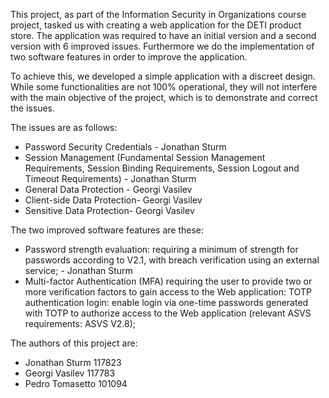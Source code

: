 This project, as part of the Information Security in Organizations course project, tasked us with creating a web application for the DETI product store. The application was required to have an initial version and a second version with 6 improved issues. Furthermore we do the implementation of two software features in order to improve the application.

To achieve this, we developed a simple application with a discreet design. While some functionalities are not 100% operational, they will not interfere with the main objective of the project, which is to demonstrate and correct the issues.

The issues are as follows:
- Password Security Credentials - Jonathan Sturm
- Session Management (Fundamental Session Management Requirements, Session Binding Requirements, Session Logout and Timeout Requirements) - Jonathan Sturm
- General Data Protection - Georgi Vasilev
- Client-side Data Protection- Georgi Vasilev
- Sensitive Data Protection- Georgi Vasilev
  
The two improved software features are these:
- Password strength evaluation: requiring a minimum of strength for passwords according to V2.1, with
breach verification using an external service; - Jonathan Sturm
- Multi-factor Authentication (MFA) requiring the user to provide two or more verification factors to
gain access to the Web application: TOTP authentication login: enable login via one-time passwords generated with TOTP to authorize
access to the Web application (relevant ASVS requirements: ASVS V2.8);


The authors of this project are:
- Jonathan Sturm 117823
- Georgi Vasilev 117783
- Pedro Tomasetto 101094
